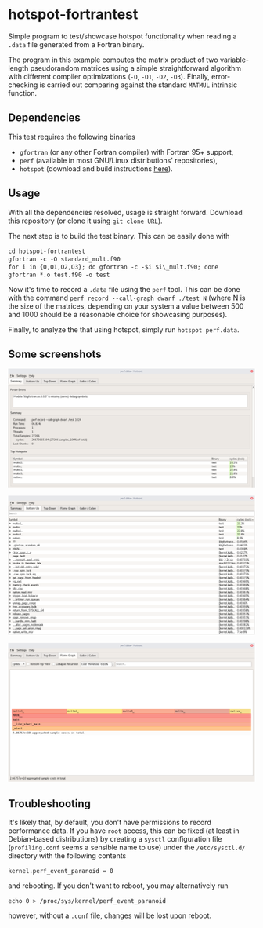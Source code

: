 # hotspot-fortrantest
Simple program to test/showcase hotspot functionality when reading a `.data` file generated from a Fortran binary.

The program in this example computes the matrix product of two variable-length pseudorandom matrices using a simple straightforward algorithm with different compiler optimizations (`-O`, `-O1`, `-O2`, `-O3`). Finally, error-checking is carried out comparing against the standard `MATMUL` intrinsic function.

## Dependencies
This test requires the following binaries
- `gfortran` (or any other Fortran compiler) with Fortran 95+ support,
- `perf` (available in most GNU/Linux distributions' repositories),
- `hotspot` (download and build instructions [here](https://github.com/KDAB/hotspot)).

## Usage
With all the dependencies resolved, usage is straight forward. Download this repository (or clone it using `git clone URL`).

The next step is to build the test binary. This can be easily done with
```
cd hotspot-fortrantest
gfortran -c -O standard_mult.f90
for i in {O,O1,O2,O3}; do gfortran -c -$i $i\_mult.f90; done
gfortran *.o test.f90 -o test
```

Now it's time to record a `.data` file using the `perf` tool. This can be done with the command `perf record --call-graph dwarf ./test N` (where N is the size of the matrices, depending on your system a value between 500 and 1000 should be a reasonable choice for showcasing purposes).

Finally, to analyze the that using hotspot, simply run `hotspot perf.data`.

## Some screenshots
![](img/summary.png?raw=true)

![](img/bottom-up.png?raw=true)

![](img/flame-graph.png?raw=true)

## Troubleshooting
It's likely that, by default, you don't have permissions to record performance data. If you have `root` access, this can be fixed (at least in Debian-based distributions) by creating a `sysctl` configuration file (`profiling.conf` seems a sensible name to use) under the `/etc/sysctl.d/` directory with the following contents
```
kernel.perf_event_paranoid = 0
```
and rebooting. If you don't want to reboot, you may alternatively run
```
echo 0 > /proc/sys/kernel/perf_event_paranoid
```
however, without a `.conf` file, changes will be lost upon reboot.
